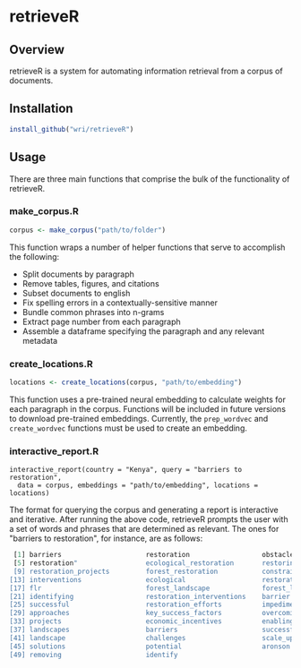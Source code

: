 # retrieveR

## Overview

retrieveR is a system for automating information retrieval from a corpus of documents. 

## Installation

```r
install_github("wri/retrieveR")
```


## Usage

There are three main functions that comprise the bulk of the functionality of retrieveR.

### make_corpus.R

```r
corpus <- make_corpus("path/to/folder")
```

This function wraps a number of helper functions that serve to accomplish the following:
 
+ Split documents by paragraph
+ Remove tables, figures, and citations
+ Subset documents to english
+ Fix spelling errors in a contextually-sensitive manner
+ Bundle common phrases into n-grams
+ Extract page number from each paragraph
+ Assemble a dataframe specifying the paragraph and any relevant metadata

### create_locations.R

```r
locations <- create_locations(corpus, "path/to/embedding")
```

This function uses a pre-trained neural embedding to calculate weights for each paragraph in the corpus. Functions will be included in future versions to download pre-trained embeddings. Currently, the `prep_wordvec` and `create_wordvec` functions must be used to create an embedding.

### interactive_report.R

```
interactive_report(country = "Kenya", query = "barriers to restoration",
  data = corpus, embeddings = "path/to/embedding", locations = locations)
```

The format for querying the corpus and generating a report is interactive and iterative.
After running the above code, retrieveR prompts the user with a set of words and phrases that are determined as relevant. The ones for "barriers to restoration", for instance, are as follows:

```r
 [1] barriers                     restoration                  obstacles                    overcome                    
 [5] restoration"                 ecological_restoration       restoring                    opportunities               
 [9] restoration_projects         forest_restoration           constraints                  bottlenecks                 
[13] interventions                ecological                   restoration_activities       incentives                  
[17] flr                          forest_landscape             forest_landscape_restoration landscape_restoration       
[21] identifying                  restoration_interventions    barrier                      restoration_at              
[25] successful                   restoration_efforts          impediments                  options                     
[29] approaches                   key_success_factors          overcoming                   streambank                  
[33] projects                     economic_incentives          enabling_conditions          strategies                  
[37] landscapes                   barriers                     successful_restoration       forest_and_landscape        
[41] landscape                    challenges                   scale_up                     passive                     
[45] solutions                    potential                    aronson                      scaling_up                  
[49] removing                     identify                    
```

